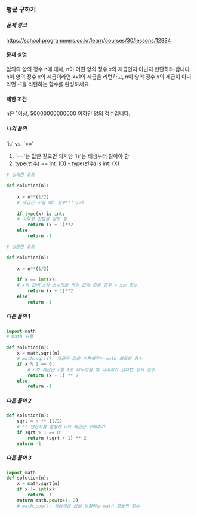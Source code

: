 ### 평균 구하기


##### 문제 링크

https://school.programmers.co.kr/learn/courses/30/lessons/12934


#### 문제 설명

임의의 양의 정수 n에 대해, n이 어떤 양의 정수 x의 제곱인지 아닌지 판단하려 합니다.
n이 양의 정수 x의 제곱이라면 x+1의 제곱을 리턴하고, n이 양의 정수 x의 제곱이 아니라면 -1을 리턴하는 함수를 완성하세요.

#### 제한 조건

n은 1이상, 50000000000000 이하인 양의 정수입니다.



##### 나의 풀이

'is'  vs. '=='

1. '=='는 값만 같으면 되지만 'is'는 태생부터 같아야 함
2. type(변수) == int: (O)  -  type(변수) is int: (X)

```py
# 실패한 코드

def solution(n):
    
    x = n**(1/2)
    # 제곱근 구할 때: 실수**(1/2)
    
    if type(x) is int:
    # 자료형 판별을 잘못 함
        return (x + 1)**2 
    else:
        return -1

# 성공한 코드

def solution(n):
    
    x = n**(1/2)
    
    if x == int(x):
    # x의 값이 x의 소수점을 버린 값과 같은 경우 = x는 정수
        return (x + 1)**2 
    else:
        return -1
```



##### 다른 풀이 1

```py
import math
# math 모듈

def solution(n):
    x = math.sqrt(n)
    # math.sqrt(): 제곱근 값을 반환해주는 math 모듈의 함수
    if x % 1 == 0:
        # n의 제곱근 x를 1로 나누었을 때 나머지가 없다면 양의 정수
        return (x + 1) ** 2
    else:
        return -1
```



##### 다른 풀이 2

```py
def solution(n):
    sqrt = n ** (1/2)
    # ** 연산자를 활용해 n의 제곱근 구해주기
    if sqrt % 1 == 0:
        return (sqrt + 1) ** 2
    return -1
```



##### 다른 풀이 3

```py
import math
def solution(n):
    x = math.sqrt(n)
    if x != int(x):
        return -1
    return math.pow(x+1, 2)
    # math.pow(): 거듭제곱 값을 반환하는 math 모듈의 함수
```
